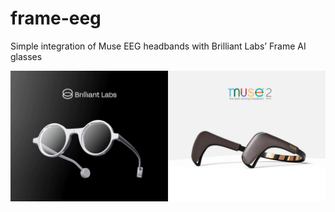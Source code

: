# frame-eeg

Simple integration of Muse EEG headbands with Brilliant Labs’ Frame AI glasses

![Devices](assets/devices.jpg)



